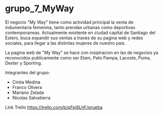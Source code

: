 # grupo_7_MyWay

El negocio "My Way" tiene como actividad principal la venta de indumentaria femenina, tanto prendas urbanas como deportivas contemporaneas. Actualmente existente en ciudad capital de Santiago del Estero, buca expandir sus ventas a traves de su pagina web y redes sociales, para llegar a las distintas mujeres de nuestro pais.

La pagina web de "My Way" se hace con insipiracion en las de negocios ya reconocidos publicamente como ser Etam, Pato Pampa, Lacoste, Puma, Dexter y Sporting.

Integrantes del grupo:
* Cintia Medina
* Franco Olivera
* Mariano Zelada
* Nicolas Salvatierra

Link Trello
https://trello.com/b/pFpi6LhF/prueba